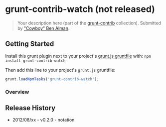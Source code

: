 # grunt-contrib-watch (not released)
> Your description here (part of the [grunt-contrib](https://github.com/gruntjs/grunt-contrib) collection).  Submitted by ["Cowboy" Ben Alman](/cowboy).

## Getting Started
Install this grunt plugin next to your project's [grunt.js gruntfile][getting_started] with: `npm install grunt-contrib-watch`

Then add this line to your project's `grunt.js` gruntfile:

```javascript
grunt.loadNpmTasks('grunt-contrib-watch');
```

[grunt]: https://github.com/cowboy/grunt
[getting_started]: https://github.com/cowboy/grunt/blob/master/docs/getting_started.md

### Overview


## Release History

* 2012/08/xx - v0.2.0 - notation

